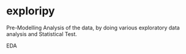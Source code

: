 # exploripy
Pre-Modelling Analysis of the data, by doing various exploratory data analysis and Statistical Test.

EDA
